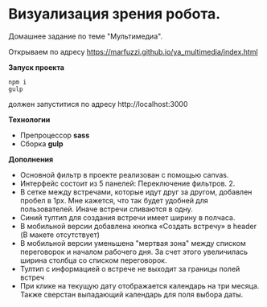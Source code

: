 # Визуализация зрения робота.

Домашнее задание по теме "Мультимедиа".

Открываем по адресу https://marfuzzi.github.io/ya_multimedia/index.html

**Запуск проекта**
```
npm i
gulp
```
должен запуститися по адресу  http://localhost:3000

**Технологии**
* Препроцессор **sass**
* Сборка **gulp**

**Дополнения**
* Основной фильтр в проекте реализован с помощью canvas.
* Интерфейc состоит из 5 панелей:
Переключение фильтров.
    2. 
* В сетке между встречами, которые идут друг за другом, добавлен пробел в 1px. Мне кажется, что так будет удобней для пользователей. Иначе встречи сливаются в одну.
* Синий тултип для создания встречи имеет ширину в полчаса.
* В мобильной версии добавлена кнопка «Создать встречу» в header (В макете отсутствует)
* В мобильной версии уменьшена "мертвая зона" между списком переговорок и началом рабочего дня. За счет этого увеличилась ширина столбца со списком переговорок.
* Тултип с информацией о встрече не выходит за границы  полей встреч
* При клике на текущую дату отображается календарь на три месяца. Также сверстан выпадающий календарь для поля выбора даты.
